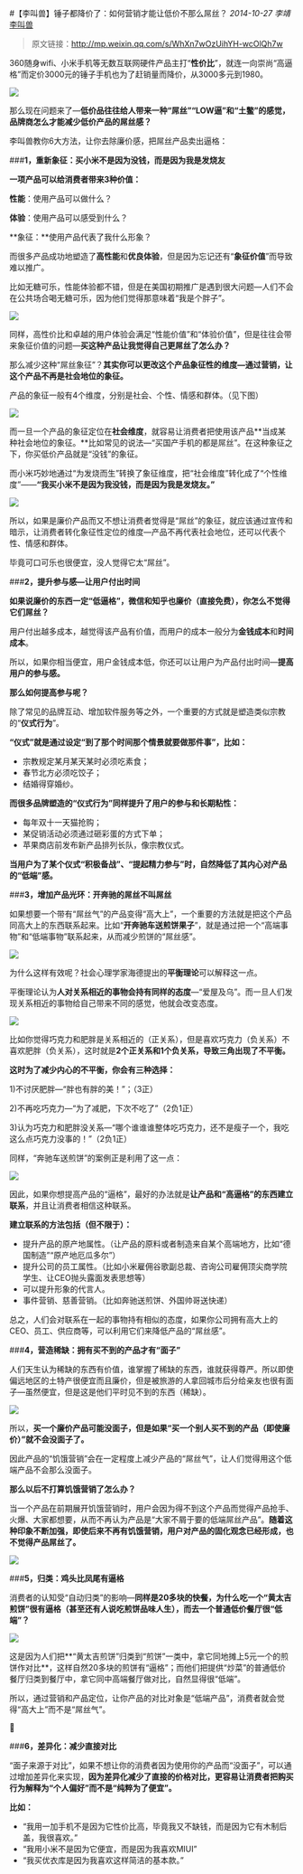 #【李叫兽】锤子都降价了：如何营销才能让低价不那么屌丝？
*2014-10-27* *李靖* [李叫兽](https://mp.weixin.qq.com/s?__biz=MzA5NTMxOTczOA==&mid=200983124&idx=1&sn=2d5992eba30fb5278ef2430414fe4cdb&scene=21&key=1a602d525bf2cc7a223918e541043c5ec2e05caabb4aad4e291c2360175222be809473dcf53bccc707cb31153c7407de763d06dd6798f95d1192b535098d16faf68904da0e36b9faea19b6ce3d9d9c55&ascene=7&uin=MTc4OTM3ODkzOA%3D%3D&devicetype=Windows+7&version=6203005d&pass_ticket=V5w3mkkLQcmNI8VtqJK0C1erJipHSMkFDXxkSrQt9dQbXsQ8haTP3Q1NJmbFLNhV&winzoom=1##)

> 原文链接：http://mp.weixin.qq.com/s/WhXn7wOzUihYH-wcOlQh7w

360随身wifi、小米手机等无数互联网硬件产品主打“**性价比**”，就连一向崇尚“高逼格”而定价3000元的锤子手机也为了赶销量而降价，从3000多元到1980。


![](./_image/2017-02-12-23-50-47.jpg)


那么现在问题来了—**低价品往往给人带来一种“屌丝”“LOW逼”和“土鳖”的感觉，品牌商怎么才能减少低价产品的屌丝感？**

李叫兽教你6大方法，让你去除廉价感，把屌丝产品卖出逼格：

###**1，重新象征：买小米不是因为没钱，而是因为我是发烧友**

**一项产品可以给消费者带来3种价值：**

**性能**：使用产品可以做什么？

**体验**：使用产品可以感受到什么？

**象征：**使用产品代表了我什么形象？

而很多产品成功地塑造了**高性能**和**优良体验**，但是因为忘记还有“**象征价值**”而导致难以推广。

比如无糖可乐，性能体验都不错，但是在美国初期推广是遇到很大问题—人们不会在公共场合喝无糖可乐，因为他们觉得那意味着“我是个胖子”。


![](./_image/2017-02-12-23-50-57.jpg)


同样，高性价比和卓越的用户体验会满足“性能价值”和“体验价值”，但是往往会带来象征价值的问题—**买这种产品让我觉得自己更屌丝了怎么办？**

那么减少这种“屌丝象征”？**其实你可以更改这个产品象征性的维度—通过营销，让这个产品不再是社会地位的象征。**

产品的象征一般有4个维度，分别是社会、个性、情感和群体。（见下图）


![](./_image/2017-02-12-23-51-05.jpg)


而一旦一个产品的象征定位在**社会维度**，就容易让消费者把使用该产品**当成某种社会地位的象征。**比如常见的说法—“买国产手机的都是屌丝”。在这种象征之下，你买低价产品就是“没钱”的象征。

而小米巧妙地通过“为发烧而生”转换了象征维度，把“社会维度”转化成了“个性维度”——**“我买小米不是因为我没钱，而是因为我是发烧友。”**


![](./_image/2017-02-12-23-51-15.jpg)


所以，如果是廉价产品而又不想让消费者觉得是“屌丝”的象征，就应该通过宣传和暗示，让消费者转化象征性定位的维度—产品不再代表社会地位，还可以代表个性、情感和群体。

毕竟可口可乐也很便宜，没人觉得它太“屌丝”。

###**2，提升参与感—让用户付出时间**



**如果说廉价的东西一定“低逼格”，微信和知乎也廉价（直接免费），你怎么不觉得它们屌丝？**

用户付出越多成本，越觉得该产品有价值，而用户的成本一般分为**金钱成本**和**时间成本**。

所以，如果你相当便宜，用户金钱成本低，你还可以让用户为产品付出时间—**提高用户的参与感。**

**那么如何提高参与呢？**

除了常见的品牌互动、增加软件服务等之外，一个重要的方式就是塑造类似宗教的“**仪式行为**”。

**“仪式”就是通过设定“到了那个时间那个情景就要做那件事”，比如：**

- 宗教规定某月某天某时必须吃素食；
- 春节北方必须吃饺子；
- 结婚得穿婚纱。

**而很多品牌塑造的“仪式行为”同样提升了用户的参与和长期粘性：**

- 每年双十一天猫抢购；
- 某促销活动必须通过砸彩蛋的方式下单；
- 苹果商店前发布新产品排列长队，像宗教仪式。

**当用户为了某个仪式“积极备战”、“提起精力参与”时，自然降低了其内心对产品的“低端”感。**

###**3，增加产品光环：开奔驰的屌丝不叫屌丝**

如果想要一个带有“屌丝气”的产品变得“高大上”，一个重要的方法就是把这个产品同高大上的东西联系起来。比如“**开奔驰车送煎饼果子**”，就是通过把一个“高端事物”和“低端事物”联系起来，从而减少煎饼的“屌丝感”。


![](./_image/2017-02-12-23-51-35.jpg)


为什么这样有效呢？社会心理学家海德提出的**平衡理论**可以解释这一点。

平衡理论认为**人对关系相近的事物会持有同样的态度**—“爱屋及乌”。而一旦人们发现关系相近的事物给自己带来不同的感觉，他就会改变态度。


![](./_image/2017-02-12-23-51-47.jpg)

比如你觉得巧克力和肥胖是关系相近的（正关系），但是喜欢巧克力（负关系）不喜欢肥胖（负关系），这时就是**2个正关系和1个负关系，导致三角出现了不平衡。**

**这时为了减少内心的不平衡，你会有三种选择：**

1)不讨厌肥胖—“胖也有胖的美！”；（3正）

2)不再吃巧克力—“为了减肥，下次不吃了”（2负1正）

3)认为巧克力和肥胖没关系—“哪个谁谁谁整体吃巧克力，还不是瘦子一个，我吃这么点巧克力没事的！”（2负1正）

同样，“奔驰车送煎饼”的案例正是利用了这一点：


![](./_image/2017-02-12-23-52-02.jpg)

因此，如果你想提高产品的“逼格”，最好的办法就是**让产品和“高逼格”的东西建立联系**，并且让消费者相信这种联系。

**建立联系的方法包括（但不限于）：**

- 提升产品的原产地属性。（让产品的原料或者制造来自某个高端地方，比如“德国制造”“原产地厄瓜多尔”）
- 提升公司的员工属性。（比如小米雇佣谷歌副总裁、咨询公司雇佣顶尖商学院学生、让CEO抛头露面发表思想等）
- 可以提升形象的代言人。
- 事件营销、慈善营销。（比如奔驰送煎饼、外国帅哥送快递）

总之，人们会对联系在一起的事物持有相似的态度，如果你公司拥有高大上的CEO、员工、供应商等，可以利用它们来降低产品的“屌丝感”。

###**4，营造稀缺：拥有买不到的产品才有“面子”**

人们天生认为稀缺的东西有价值，谁掌握了稀缺的东西，谁就获得尊严。所以即使偏远地区的土特产很便宜而且廉价，但是被旅游的人拿回城市后分给亲友也很有面子—虽然便宜，但是这是他们平时见不到的东西（稀缺）。


![](./_image/2017-02-12-23-52-15.jpg)

所以，**买一个廉价产品可能没面子，但是如果“买一个别人买不到的产品（即使廉价）”就不会没面子了。**

因此产品的“饥饿营销”会在一定程度上减少产品的“屌丝气”，让人们觉得用这个低端产品不会那么没面子。

**那么以后不打算饥饿营销了怎么办？**

当一个产品在前期展开饥饿营销时，用户会因为得不到这个产品而觉得产品抢手、火爆、大家都想要，从而不再认为产品是“大家不屑于要的低端屌丝产品”。**随着这种印象不断加强，即使后来不再有饥饿营销，用户对产品的固化观念已经形成，也不觉得产品屌丝了。**


![](./_image/2017-02-12-23-52-25.jpg)


###**5，归类：鸡头比凤尾有逼格**

消费者的认知受“自动归类”的影响—**同样是20多块的快餐，为什么吃一个“黄太吉煎饼”很有逼格（甚至还有人说吃煎饼品味人生），而去一个普通低价餐厅很“低端”？**


![](./_image/2017-02-12-23-52-34.jpg)


这是因为人们把**“黄太吉煎饼”归类到“煎饼”一类中，拿它同地摊上5元一个的煎饼作对比**，这样自然20多块的煎饼有“逼格”；而他们把提供“炒菜”的普通低价餐厅归类到餐厅中，拿它同中高端餐厅做对比，自然显得很“低端”。

所以，通过营销和产品定位，让你产品的对比对象是“低端产品”，消费者就会觉得“高大上”而不是“屌丝气”。



###**6，差异化：减少直接对比**

“面子来源于对比”，如果不想让你的消费者因为使用你的产品而“没面子”，可以通过增加差异化来实现，**因为差异化减少了直接的价格对比，更容易让消费者把购买行为解释为“个人偏好”而不是“纯粹为了便宜”。**

**比如：**

- “我用一加手机不是因为它性价比高，毕竟我又不缺钱，而是因为它有木制后盖，我很喜欢。”
- “我用小米不是因为它便宜，而是因为我喜欢MIUI”
- “我买优衣库是因为我喜欢这样简洁的基本款。”
